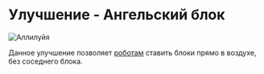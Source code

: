 # Улучшение - Ангельский блок

![Аллилуйя](oredict:oc:angelUpgrade)

Данное улучшение позволяет [роботам](../block/robot.md) ставить блоки прямо в воздухе, без соседнего блока.